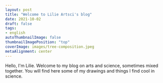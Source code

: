 ```yaml
---
layout: post
title: "Welcome to Lilie Artsci's blog"
date: 2021-10-02
draft: false
tags: 
- english
autoThumbnailImage: false
thumbnailImagePosition: "top"
coverImage: images/tree-composition.jpeg
metaAlignment: center
---
```


Hello, I'm Lilie. Welcome to my blog on arts and science, sometimes mixed together. You will find here some of my drawings and things I find cool in science.
